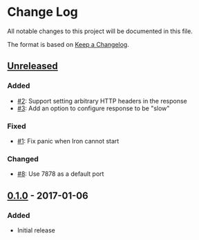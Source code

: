 # Change Log
All notable changes to this project will be documented in this file.

The format is based on [Keep a Changelog](http://keepachangelog.com/).

## [Unreleased]
### Added
- [#2](https://github.com/jmatraszek/haxonite/issues/2): Support setting
  arbitrary HTTP headers in the response
- [#3](https://github.com/jmatraszek/haxonite/issues/3): Add an option to
  configure response to be "slow"

### Fixed
- [#1](https://github.com/jmatraszek/haxonite/issues/1): Fix panic when
  Iron cannot start

### Changed
- [#8](https://github.com/jmatraszek/haxonite/issues/8): Use 7878 as
  a default port

## [0.1.0] - 2017-01-06
### Added
- Initial release

[Unreleased]: https://github.com/jmatraszek/haxonite/compare/v0.1.0...HEAD
[0.1.0]: https://github.com/jmatraszek/haxonite/commit/6679ba9
